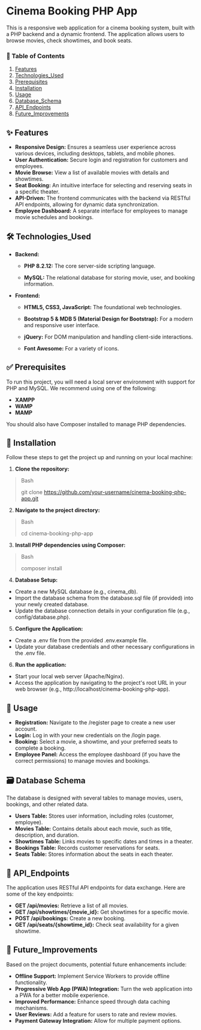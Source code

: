 # Cinema Booking PHP App
<p> This is a responsive web application for a cinema booking system, built with a PHP backend and a dynamic frontend. The application allows users to browse movies, check showtimes, and book seats. </p>

### 📝 Table of Contents
1. [Features](Features "Features")
2. [Technologies_Used](Technologies_Used "Technologies_Used")
3. [Prerequisites](Prerequisites "Prerequisites")
4. [Installation](Installation "Installation")
5. [Usage](Usage "Usage")
6. [Database_Schema](Database_Schema "Database_Schema")
7. [API_Endpoints](API_Endpoints "API_Endpoints")
8. [Future_Improvements](Future_Improvements "Future_Improvements")

## ✨ Features
* **Responsive Design:** Ensures a seamless user experience across various devices, including desktops, tablets, and mobile phones.
* **User Authentication:** Secure login and registration for customers and employees.
* **Movie Browse:** View a list of available movies with details and showtimes.
* **Seat Booking:** An intuitive interface for selecting and reserving seats in a specific theater.
* **API-Driven:** The frontend communicates with the backend via RESTful API endpoints, allowing for dynamic data synchronization.
* **Employee Dashboard:** A separate interface for employees to manage movie schedules and bookings.

## 🛠️ Technologies_Used
* **Backend:**

  - **PHP 8.2.12:** The core server-side scripting language.

  - **MySQL:** The relational database for storing movie, user, and booking information.

* **Frontend:**

  - **HTML5, CSS3, JavaScript:** The foundational web technologies.

  - **Bootstrap 5 & MDB 5 (Material Design for Bootstrap):** For a modern and responsive user interface.

  - **jQuery:** For DOM manipulation and handling client-side interactions.

  - **Font Awesome:** For a variety of icons.

## ✅ Prerequisites
To run this project, you will need a local server environment with support for PHP and MySQL. We recommend using one of the following:
* **XAMPP**
* **WAMP**
* **MAMP**

You should also have Composer installed to manage PHP dependencies.

## 🚀 Installation
Follow these steps to get the project up and running on your local machine:

1. **Clone the repository:**

> Bash
> 
> git clone https://github.com/your-username/cinema-booking-php-app.git

2. **Navigate to the project directory:**

> Bash
> 
>cd cinema-booking-php-app

3. **Install PHP dependencies using Composer:**

> Bash
> 
>composer install

4. **Database Setup:**
* Create a new MySQL database (e.g., cinema_db).
* Import the database schema from the database.sql file (if provided) into your newly created database.
* Update the database connection details in your configuration file (e.g., config/database.php).

5. **Configure the Application:**
* Create a .env file from the provided .env.example file.
* Update your database credentials and other necessary configurations in the .env file.

6. **Run the application:**
* Start your local web server (Apache/Nginx).
* Access the application by navigating to the project's root URL in your web browser (e.g., http://localhost/cinema-booking-php-app).

## 📖 Usage
* **Registration:** Navigate to the /register page to create a new user account.
* **Login:** Log in with your new credentials on the /login page.
* **Booking:** Select a movie, a showtime, and your preferred seats to complete a booking.
* **Employee Panel:** Access the employee dashboard (if you have the correct permissions) to manage movies and bookings.

## 🗃️ Database Schema
The database is designed with several tables to manage movies, users, bookings, and other related data.

* **Users Table:** Stores user information, including roles (customer, employee).
* **Movies Table:** Contains details about each movie, such as title, description, and duration.
* **Showtimes Table:** Links movies to specific dates and times in a theater.
* **Bookings Table:** Records customer reservations for seats.
* **Seats Table:** Stores information about the seats in each theater.

## 📡 API_Endpoints
The application uses RESTful API endpoints for data exchange. Here are some of the key endpoints:

* **GET /api/movies:** Retrieve a list of all movies.
* **GET /api/showtimes/{movie_id}:** Get showtimes for a specific movie.
* **POST /api/bookings:**  Create a new booking.
* **GET /api/seats/{showtime_id}:** Check seat availability for a given showtime.

## 🚀 Future_Improvements
Based on the project documents, potential future enhancements include:

* **Offline Support:** Implement Service Workers to provide offline functionality.
* **Progressive Web App (PWA) Integration:** Turn the web application into a PWA for a better mobile experience.
* **Improved Performance:** Enhance speed through data caching mechanisms.
* **User Reviews:** Add a feature for users to rate and review movies.
* **Payment Gateway Integration:** Allow for multiple payment options.
